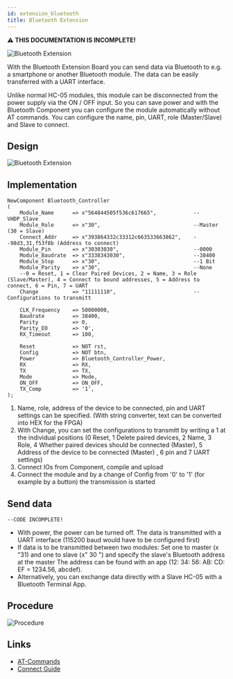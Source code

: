 ```yaml
---
id: extension_bluetooth
title: Bluetooth Extension
---
```


**⚠ THIS DOCUMENTATION IS INCOMPLETE!**

![Bluetooth Extension](/img/extensions/bluetooth/Items1.png)

With the Bluetooth Extension Board you can send data via Bluetooth to e.g. a smartphone or another Bluetooth module.
The data can be easily transferred with a UART interface.

Unlike normal HC-05 modules, this module can be disconnected from the power supply via the ON / OFF input. So you can save power and with the Bluetooth Component you can configure the module automatically without AT commands.
You can configure the name, pin, UART, role (Master/Slave) and Slave to connect.

## Design
![Bluetooth Extension](/img/extensions/bluetooth/Items.png)

## Implementation

```vhdp
NewComponent Bluetooth_Controller 
(
	Module_Name      => x"564844505f536c617665",			--VHDP_Slave
	Module_Role      => x"30",								--Master (30 = Slave)
	Connect_Addr  	 => x"393864332c33312c663533663862",	--98d3,31,f53f8b (Address to connect)
	Module_Pin       => x"30303030",						--0000
	Module_Baudrate  => x"3338343030",						--38400
	Module_Stop      => x"30",								--1 Bit
	Module_Parity    => x"30",								--None
	--0 = Reset, 1 = Clear Paired Devices, 2 = Name, 3 = Role (Slave/Master), 4 = Connect to bound addresses, 5 = Address to connect, 6 = Pin, 7 = UART
	Change           => "11111110",							--Configurations to transmitt
	
	CLK_Frequency    => 50000000,
	Baudrate         => 38400,
	Parity           => 0,
	Parity_EO        => '0',
	RX_Timeout       => 100,

	Reset            => NOT rst,
	Config           => NOT btn,
	Power            => Bluetooth_Controller_Power,
	RX               => RX,
	TX               => TX,
	Mode             => Mode,
	ON_OFF           => ON_OFF,
	TX_Comp          => '1',
);
```
1. Name, role, address of the device to be connected, pin and UART settings can be specified. (With string converter, text can be converted into HEX for the FPGA)
2. With Change, you can set the configurations to transmitt by writing a 1 at the individual positions (0 Reset, 1 Delete paired devices, 2 Name, 3 Role, 4 Whether paired devices should be connected (Master), 5 Address of the device to be connected (Master) , 6 pin and 7 UART settings)
3. Connect IOs from Component, compile and upload
4. Connect the module and by a change of Config from '0' to '1' (for example by a button) the transmission is started

## Send data
```vhdp
--CODE INCOMPLETE!
```

* With power, the power can be turned off. The data is transmitted with a UART interface (115200 baud would have to be configured first)
* If data is to be transmitted between two modules: Set one to master (x "31) and one to slave (x" 30 ") and specify the slave's Bluetooth address at the master The address can be found with an app (12: 34: 56: AB: CD: EF = 1234.56, abcdef).
* Alternatively, you can exchange data directly with a Slave HC-05 with a Bluetooth Terminal App.

## Procedure

![Procedure](/img/extensions/bluetooth/Items2.png)

## Links
* <a href="https://www.teachmemicro.com/hc-05-bluetooth-command-list/" target="_blank">AT-Commands</a>
* <a href="https://howtomechatronics.com/tutorials/arduino/how-to-configure-pair-two-hc-05-bluetooth-module-master-slave-commands/" target="_blank">Connect Guide</a>